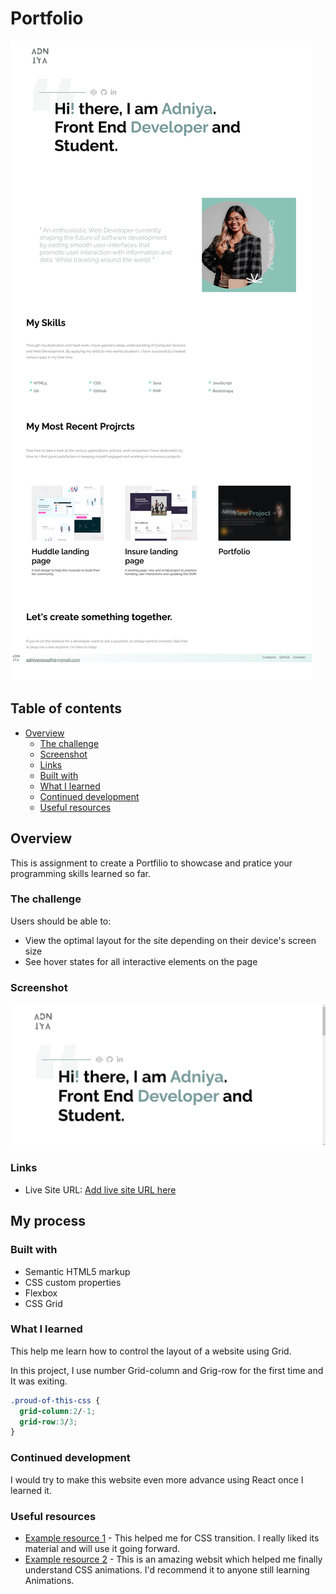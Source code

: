 # Portfolio
![Desktop Design](/Adniya%20Yousafpng.png)
## Table of contents

- [Overview](#overview)
  - [The challenge](#the-challenge)
  - [Screenshot](#screenshot)
  - [Links](#links)
  - [Built with](#built-with)
  - [What I learned](#what-i-learned)
  - [Continued development](#continued-development)
  - [Useful resources](#useful-resources)



## Overview
This is assignment to create a Portfilio to showcase and pratice your programming skills learned so far.

### The challenge

Users should be able to:

- View the optimal layout for the site depending on their device's screen size
- See hover states for all interactive elements on the page

### Screenshot

![Desktop Design](Screenshot%20from%202023-09-01%2001-05-57.png)

### Links

- Live Site URL: [Add live site URL here](https://cheery-mooncake-dbb9e2.netlify.app/)

## My process

### Built with

- Semantic HTML5 markup
- CSS custom properties
- Flexbox
- CSS Grid


### What I learned
This help me learn how to control the layout of a website using Grid.

In this project, I use number Grid-column and Grig-row for the first time and It was exiting. 

```css
.proud-of-this-css {
  grid-column:2/-1;
  grid-row:3/3;
}
```


### Continued development

I would try to make this website even more advance using React once I learned it.

### Useful resources

- [Example resource 1](https://developer.mozilla.org/en-US/) - This helped me for CSS transition. I really liked its material and will use it going forward.
- [Example resource 2](https://www.w3schools.com/) - This is an amazing websit  which helped me finally understand CSS animations. I'd recommend it to anyone still learning Animations.



